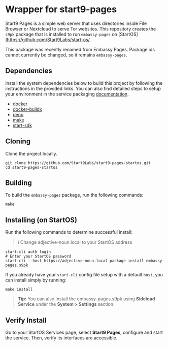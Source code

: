 # Wrapper for start9-pages

Start9 Pages is a simple web server that uses directories inside File Browser or Nextcloud to serve Tor websites. This repository creates the `s9pk` package that is installed to run `embassy-pages` on [StartOS](https://github.com/Start9Labs/start-os/. 

This package was recently renamed from Embassy Pages. Package ids cannot currently be changed, so it remains `embassy-pages`.

## Dependencies

Install the system dependencies below to build this project by following the instructions in the provided links. You can also find detailed steps to setup your environment in the service packaging [documentation](https://github.com/Start9Labs/service-pipeline#development-environment).

- [docker](https://docs.docker.com/get-docker)
- [docker-buildx](https://docs.docker.com/buildx/working-with-buildx/)
- [deno](https://deno.land/#installation)
- [make](https://www.gnu.org/software/make/)
- [start-sdk](https://github.com/Start9Labs/start-os/tree/master/backend)

## Cloning

Clone the project locally.

```
git clone https://github.com/Start9Labs/start9-pages-startos.git
cd start9-pages-startos
```

## Building

To build the `embassy-pages` package, run the following commands:

```
make
```

## Installing (on StartOS)

Run the following commands to determine successful install:
> :information_source: Change adjective-noun.local to your StartOS address

```
start-cli auth login
# Enter your StartOS password
start-cli --host https://adjective-noun.local package install embassy-pages.s9pk
```

If you already have your `start-cli` config file setup with a default `host`, you can install simply by running:

```
make install
```

>**Tip:** You can also install the embassy-pages.s9pk using **Sideload Service** under the **System > Settings** section.

## Verify Install

Go to your StartOS Services page, select **Start9 Pages**, configure and start the service. Then, verify its interfaces are accessible.
